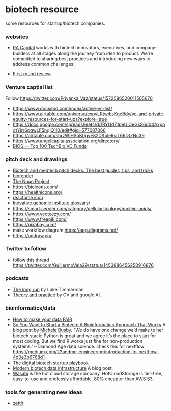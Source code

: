 # biotech resource
some resources for startup/biotech companies.

### websites

* [RA Capital](https://www.racap.com/innovator-resources) works with biotech innovators, executives, and company-builders at all stages along the journey from idea to product. We're committed to sharing best practices and introducing new ways to address common challenges.

* [First round review](https://review.firstround.com/)


### Venture captial list

Follow https://twitter.com/Priyanka_Vaz/status/1572586520011505670

* https://www.docsend.com/index/active-vc-list/
* https://www.airtable.com/universe/expvLRtwibsKgeBdy/vc-and-private-equity-resources-for-start-ups?explore=true
* https://docs.google.com/spreadsheets/d/1RYUdZ1peUiOeGsS6d04AxpodtYjrr6pqwLF5nqiQ1I0/edit#gid=577007066
* https://airtable.com/shrzWIHSoK0gvE82D/tble9siT6RDtZNc39
* https://www.angelcapitalassociation.org/directory/
* [BIOS — Top 100 TechBio VC Funds](https://medium.com/bios-community/bios-top-100-techbio-vc-funds-297278d90965)

### pitch deck and drawings

* [Biotech and medtech pitch decks: The best guides, tips, and tricks](https://www.pharmagellan.com/blog/pitch-deck-tips)
* [biorender](https://biorender.io/)
* [The Noun Project](https://thenounproject.com/)
* https://bioicons.com/
* https://healthicons.org/
* [reactome icon](https://reactome.org/icon-lib)
* [Inovative genomic Institute glossary](https://innovativegenomics.org/resources/educational-materials/glossary/)\  
* https://smart.servier.com/category/cellular-biology/nucleic-acids/
* https://www.vecteezy.com/
* https://www.freepik.com/
* https://pixabay.com/
* make workflow diagram https://app.diagrams.net/
* https://undraw.co/


### Twitter to follow
* follow this thread https://twitter.com/GuillermoVela29/status/1453886456250916876

### podcasts

* [The long run](https://podcasts.apple.com/us/podcast/the-long-run-with-luke-timmerman/id1282838969) by Luke Timmerman.
* [Theory and practice](https://podcasts.apple.com/us/podcast/theory-and-practice/id1480260459) by GV and google AI.


### bioinformatics/data 

* [How to make your data FAIR](https://howtofair.dk/)
* [So You Want to Start a Biotech: A Bioinformatics Approach That Works](https://michelebusby.tumblr.com/post/643211974587629568/so-you-want-to-start-a-biotech-a-bioinformatics) A blog post by [Michele Busby](https://twitter.com/michelebusby/status/1361387303021776897?lang=en).
"We do have one change we’d make to her biotech stack: Python is great and we agree it’s the place to start for most coding. But we find R works just fine for non-production systems."--Diamond Age data science. check this for nextflow https://medium.com/23andme-engineering/introduction-to-nextflow-4d0e3b6768d1
* [The digital biotech startup playbook](https://medium.com/@jfeala/the-digital-biotech-startup-playbook-398aeafca8a4)
* [Modern biotech data infrastructure](http://blog.booleanbiotech.com/biotech-data-infrastructure.html) A blog post.
* [Wasabi](https://wasabi.com/migrate-with-nate/) is the hot cloud storage company. HotCloudStorage is tier-free, easy-to-use and endlessly affordable. 80% cheapter than AWS S3.

### tools for generating new ideas

* [zettlr](https://zettlr.com/)

